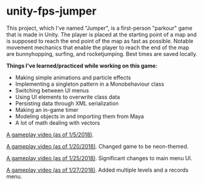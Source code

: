 # unity-fps-jumper
This project, which I've named "Jumper", is a first-person "parkour" game that is made in Unity. The player is placed at the starting point of a map and is supposed to reach the end point of the map as fast as possible. Notable movement mechanics that enable the player to reach the end of the map are bunnyhopping, surfing, and rocketjumping. Best times are saved locally.

**Things I've learned/practiced while working on this game:**
- Making simple animations and particle effects
- Implementing a singleton pattern in a Monobehaviour class
- Switching between UI menus
- Using UI elements to overwrite class data
- Persisting data through XML serialization
- Making an in-game timer
- Modeling objects in and importing them from Maya
- A lot of math dealing with vectors


[A gameplay video (as of 1/5/2018)](https://www.youtube.com/watch?v=PNhT1gIw1J8).

[A gameplay video (as of 1/20/2018)](https://www.youtube.com/watch?v=xn2hIoO9lic). Changed game to be neon-themed.

[A gameplay video (as of 1/25/2018)](https://www.youtube.com/watch?v=oYlQfq30Yms). Significant changes to main menu UI.

[A gameplay video (as of 1/27/2018)](https://www.youtube.com/watch?v=mIAIJCFi6vQ). Added multiple levels and a records menu.
